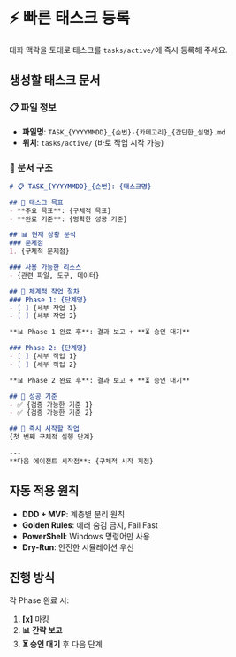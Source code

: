 # ⚡ 빠른 태스크 등록

대화 맥락을 토대로 태스크를 `tasks/active/`에 즉시 등록해 주세요.

## 생성할 태스크 문서

### 📋 파일 정보
- **파일명**: `TASK_{YYYYMMDD}_{순번}-{카테고리}_{간단한_설명}.md`
- **위치**: `tasks/active/` (바로 작업 시작 가능)

### 📝 문서 구조
```markdown
# 📋 TASK_{YYYYMMDD}_{순번}: {태스크명}

## 🎯 태스크 목표
- **주요 목표**: {구체적 목표}
- **완료 기준**: {명확한 성공 기준}

## 📊 현재 상황 분석
### 문제점
1. {구체적 문제점}

### 사용 가능한 리소스
- {관련 파일, 도구, 데이터}

## 🔄 체계적 작업 절차
### Phase 1: {단계명}
- [ ] {세부 작업 1}
- [ ] {세부 작업 2}

**📊 Phase 1 완료 후**: 결과 보고 + **⏳ 승인 대기**

### Phase 2: {단계명}
- [ ] {세부 작업 1}
- [ ] {세부 작업 2}

**📊 Phase 2 완료 후**: 결과 보고 + **⏳ 승인 대기**

## 🎯 성공 기준
- ✅ {검증 가능한 기준 1}
- ✅ {검증 가능한 기준 2}

## 🚀 즉시 시작할 작업
{첫 번째 구체적 실행 단계}

---
**다음 에이전트 시작점**: {구체적 시작 지점}
```

## 자동 적용 원칙
- **DDD + MVP**: 계층별 분리 원칙
- **Golden Rules**: 에러 숨김 금지, Fail Fast
- **PowerShell**: Windows 명령어만 사용
- **Dry-Run**: 안전한 시뮬레이션 우선

## 진행 방식
각 Phase 완료 시:
1. **[x]** 마킹
2. **📊 간략 보고**
3. **⏳ 승인 대기** 후 다음 단계
